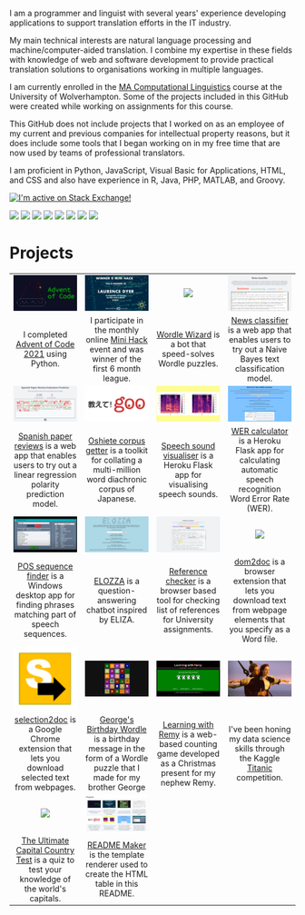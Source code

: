 <!--
**ljdyer/ljdyer** is a ✨ _special_ ✨ repository because its `README.md` (this file) appears on your GitHub profile. -->

I am a programmer and linguist with several years' experience developing applications to support translation efforts in the IT industry.

My main technical interests are natural language processing and machine/computer-aided translation. I combine my expertise in these fields with knowledge of web and software development to provide practical translation solutions to organisations working in multiple languages.

I am currently enrolled in the <a href="https://www.wlv.ac.uk/courses/ma-computational-linguistics/">MA Computational Linguistics</a> course at the University of Wolverhampton. Some of the projects included in this GitHub were created while working on assignments for this course.

This GitHub does not include projects that I worked on as an employee of my current and previous companies for intellectual property reasons, but it does include some tools that I began working on in my free time that are now used by teams of professional translators.

I am proficient in Python, JavaScript, Visual Basic for Applications, HTML, and CSS and also have experience in R, Java, PHP, MATLAB, and Groovy.

<a href="https://stackoverflow.com/users/17568469/ljdyer"><img src="https://stackexchange.com/users/flair/23521233.png" width="208" height="58" alt="I'm active on Stack Exchange!" title="I'm active on Stack Exchange!"></a>

![](https://img.shields.io/badge/code-Python-informational?style=flat&logo=<LOGO_NAME>&logoColor=white&color=008000)
![](https://img.shields.io/badge/code-JavaScript-informational?style=flat&logo=<LOGO_NAME>&logoColor=white&color=4CBB17)
![](https://img.shields.io/badge/code-VBA-informational?style=flat&logo=<LOGO_NAME>&logoColor=white&color=4CBB17)
![](https://img.shields.io/badge/code-HTML-informational?style=flat&logo=<LOGO_NAME>&logoColor=white&color=90EE90)
![](https://img.shields.io/badge/code-CSS-informational?style=flat&logo=<LOGO_NAME>&logoColor=white&color=90EE90)
![](https://img.shields.io/badge/code-R-informational?style=flat&logo=<LOGO_NAME>&logoColor=white&color=AFE1AF)
![](https://img.shields.io/badge/code-PHP-informational?style=flat&logo=<LOGO_NAME>&logoColor=white&color=AFE1AF)
![](https://img.shields.io/badge/code-MATLAB-informational?style=flat&logo=<LOGO_NAME>&logoColor=white&color=AFE1AF)

# Projects

<table style="width:100%; text-align:center; border:none; table-layout: fixed">
  <colgroup>
    <col style="max-width:25%">
    <col style="max-width:25%">
    <col style="max-width:25%">
    <col style="max-width:25%">
  </colgroup>
  <tbody>
    <tr>
      <td width="25%" align="center"><a href="https://github.com/ljdyer/advent-of-code-2021" width="100%"><img src="https://github.com/ljdyer/advent-of-code-2021/blob/main/readme-img/AoC.png"></img></a></td>
      <td width="25%" align="center"><a href="https://github.com/ljdyer/ljdyer-minihack" width="100%"><img src="https://github.com/ljdyer/ljdyer-minihack/blob/main/img/certificate.png"></img></a></td>
      <td width="25%" align="center"><a href="https://github.com/ljdyer/wordle-wizard" width="100%"><img src="https://github.com/ljdyer/wordle-wizard/blob/main/readme-img/wordle-wizard.PNG"></img></a></td>
      <td width="25%" align="center"><a href="https://github.com/ljdyer/news-classifier" width="100%"><img src="https://github.com/ljdyer/news-classifier/blob/main/readme-img/news-classifier-screenshot.PNG"></img></a></td>
    </tr>
    <tr>
      <td align="center">I completed <a href="https://github.com/ljdyer/advent-of-code-2021">Advent of Code 2021</a> using Python.</td></td>
      <td align="center">I participate in the monthly online <a href="https://github.com/ljdyer/ljdyer-minihack">Mini Hack</a> event and was winner of the first 6 month league.</td>
      <td align="center"><a href="https://github.com/ljdyer/wordle-wizard">Wordle Wizard</a> is a bot that speed-solves Wordle puzzles.</td>
      <td align="center"><a href="https://github.com/ljdyer/news-classifier">News classifier</a> is a web app that enables users to try out a Naive Bayes text classification model.</td>
    </tr>
    <tr>
      <td width="25%" align="center"><a href="https://github.com/ljdyer/spanish-paper-reviews" width="100%"><img src="https://github.com/ljdyer/spanish-paper-reviews/blob/main/readme-img.PNG"></img></a></td>
      <td width="25%" align="center"><a href="https://github.com/ljdyer/oshiete-corpus-getter" width="100%"><img src="https://github.com/ljdyer/oshiete-corpus-getter/blob/main/readme-img/oshiete_new.png"></img></a></td>
      <td width="25%" align="center"><a href="https://github.com/ljdyer/speech-sound-visualiser" width="100%"><img src="https://github.com/ljdyer/speech-sound-visualiser/blob/main/readme-img/mel-new.PNG"></img></a></td>
      <td width="25%" align="center"><a href="https://github.com/ljdyer/wer-calculator" width="100%"><img src="https://github.com/ljdyer/wer-calculator/blob/main/readme-img/detected-new.PNG"></img></a></td>
    </tr>
    <tr>
      <td align="center"><a href="https://github.com/ljdyer/spanish-paper-reviews">Spanish paper reviews</a> is a web app that enables users to try out a linear regression polarity prediction model.</td>
      <td align="center"><a href="https://github.com/ljdyer/oshiete-corpus-getter">Oshiete corpus getter</a> is a toolkit for collating a multi-million word diachronic corpus of Japanese.</td>
      <td align="center"><a href="https://github.com/ljdyer/speech-sound-visualiser">Speech sound visualiser</a> is a Heroku Flask app for visualising speech sounds.</td>
      <td align="center"><a href="https://github.com/ljdyer/wer-calculator">WER calculator</a> is a Heroku Flask app for calculating automatic speech recognition Word Error Rate (WER).</td>
    </tr>
    <tr>
      <td width="25%" align="center"><a href="https://github.com/ljdyer/pos-sequence-finder" width="100%"><img src="https://github.com/ljdyer/POS-sequence-finder/blob/main/readme-img/app-screenshot-new.PNG"></img></a></td>
      <td width="25%" align="center"><a href="https://github.com/ljdyer/elozza" width="100%"><img src="https://github.com/ljdyer/ELOZZA/blob/main/readme-img/screenshot-new.PNG"></img></a></td>
      <td width="25%" align="center"><a href="https://github.com/ljdyer/reference-checker" width="100%"><img src="https://github.com/ljdyer/reference-checker/blob/main/site/img/youtube-thumbnail-new.png"></img></a></td>
      <td width="25%" align="center"><a href="https://github.com/ljdyer/dom2doc" width="100%"><img src="https://github.com/ljdyer/dom2doc/blob/main/readme-img/icon-new.png"></img></a></td>
    </tr>
    <tr>
      <td align="center"><a href="https://github.com/ljdyer/pos-sequence-finder">POS sequence finder</a> is a Windows desktop app for finding phrases matching part of speech sequences.</td>
      <td align="center"><a href="https://github.com/ljdyer/elozza">ELOZZA</a> is a question-answering chatbot inspired by ELIZA.</td>
      <td align="center"><a href="https://github.com/ljdyer/reference-checker">Reference checker</a> is a browser based tool for checking list of references for University assignments.</td>
      <td align="center"><a href="https://github.com/ljdyer/dom2doc">dom2doc</a> is a browser extension that lets you download text from webpage elements that you specify as a Word file.</td>
    </tr>
    <tr>
      <td width="25%" align="center"><a href="https://github.com/ljdyer/selection2doc" width="100%"><img src="https://github.com/ljdyer/selection2doc/blob/main/readme-img/icon.png"></img></a></td>
      <td width="25%" align="center"><a href="https://github.com/ljdyer/george-bday-wordle" width="100%"><img src="https://github.com/ljdyer/george-bday-wordle/blob/main/readme-img/bday-message-new.PNG"></img></a></td>
      <td width="25%" align="center"><a href="https://github.com/ljdyer/learning-with-remy" width="100%"><img src="https://github.com/ljdyer/learning-with-remy/blob/master/readme-img/ghostbusters-game-new.PNG"></img></a></td>
      <td width="25%" align="center"><a href="https://github.com/ljdyer/titanic" width="100%"><img src="https://github.com/ljdyer/titanic/blob/main/movie-img-new.jpg"></img></a></td>
    </tr>
    <tr>
      <td align="center"><a href="https://github.com/ljdyer/selection2doc">selection2doc</a> is a Google Chrome extension that lets you download selected text from webpages.</td>
      <td align="center"><a href="https://github.com/ljdyer/george-bday-wordle">George's Birthday Wordle</a> is a birthday message in the form of a Wordle puzzle that I made for my brother George</td>
      <td align="center"><a href="https://github.com/ljdyer/learning-with-remy">Learning with Remy</a> is a web-based counting game developed as a Christmas present for my nephew Remy.</td>
      <td align="center">I've been honing my data science skills through the Kaggle <a href="https://github.com/ljdyer/titanic">Titanic</a> competition.</td>
    </tr>
    <tr>
      <td width="25%" align="center"><a href="https://github.com/ljdyer/capital-test" width="100%"><img src="https://github.com/ljdyer/capital-test/blob/master/readme-img.PNG"></img></a></td>
      <td width="25%" align="center"><a href="https://github.com/ljdyer/readme-maker" width="100%"><img src="https://github.com/ljdyer/readme-maker/blob/main/readme-img.png"></img></a></td>
      <td>&nbsp</td>
      <td>&nbsp</td>
    </tr>
    <tr>
      <td align="center"><a href="https://github.com/ljdyer/capital-test">The Ultimate Capital Country Test</a> is a quiz to test your knowledge of the world's capitals.</td>
      <td align="center"><a href="https://github.com/ljdyer/readme-maker">README Maker</a> is the template renderer used to create the HTML table in this README.</td>
      <td>&nbsp</td>
      <td>&nbsp</td>
    </tr>
  </tbody>
</table>

